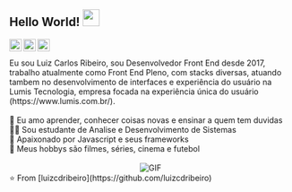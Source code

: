 ## Hello World! <img src="https://raw.githubusercontent.com/iampavangandhi/iampavangandhi/master/gifs/Hi.gif" width="30px"></h2>

<a href="https://twitter.com/luizjuniordant1">
  <img align="left" alt="Ajay's Twitter" width="22px" src="https://cdn.jsdelivr.net/npm/simple-icons@v3/icons/twitter.svg" />
</a>
<a href="https://www.linkedin.com/in/luiz-carlos-dantas-ribeiro-junior-7422b9124/">
  <img align="left" alt="Ajay's Linkdein" width="22px" src="https://cdn.jsdelivr.net/npm/simple-icons@v3/icons/linkedin.svg" />
</a>
<a href="https://github.com/luizcdribeiro">
  <img align="left" alt="Ajay's Github" width="22px" src="https://cdn.jsdelivr.net/npm/simple-icons@v3/icons/github.svg" />
</a>
<br /><br/>
Eu sou Luiz Carlos Ribeiro, sou Desenvolvedor Front End desde 2017, trabalho atualmente como Front End Pleno, com stacks diversas, atuando tambem no desenvolvimento de interfaces e experiência do usuário na Lumis Tecnologia, empresa focada na experiência única do usuário (https://www.lumis.com.br/). 
<br><br>
🤔 Eu amo aprender, conhecer coisas novas e ensinar a quem tem duvidas <br>
👨‍💻 Sou estudante de Analise e Desenvolvimento de Sistemas <br>
🌱 Apaixonado por Javascript e seus frameworks <br>
🍺 Meus hobbys são filmes, séries, cinema e futebol
<br /><br/>
<div style="text-align: center">
  <img align="center" width: "150" alt="GIF" src="https://media.giphy.com/media/bAplZhiLAsNnG/giphy.gif" />
</div>
⭐️ From [luizcdribeiro](https://github.com/luizcdribeiro)
